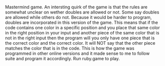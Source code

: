 Mastermind game. An intersting quirk of the game is that the rules are somewhat
unclear on wether doubles are allowed or not. Some say doubles are allowed
while others do not. Because it would be harder to program,
doubles are incorporated in this version of the game. This means that if the
code contains one color in a specific  position and you place that same color in the
right position in your input and another piece of the same color that is not
in the right input then the program will you only have one piece that is the
correct color and the correct color. It will NOT say that the other piece 
matches the color that is in the code. This is how the game was programmed
in other online versions and it made sense to me to follow suite and program
it accordingly. Run ruby.game to play. 
